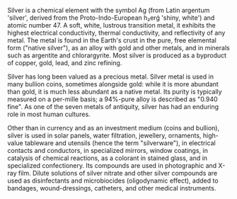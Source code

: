 ﻿Silver is a chemical element with the symbol Ag (from Latin argentum 'silver', derived from the Proto-Indo-European h₂erǵ 'shiny, white') and atomic number 47. A soft, white, lustrous transition metal, it exhibits the highest electrical conductivity, thermal conductivity, and reflectivity of any metal. The metal is found in the Earth's crust in the pure, free elemental form ("native silver"), as an alloy with gold and other metals, and in minerals such as argentite and chlorargyrite. Most silver is produced as a byproduct of copper, gold, lead, and zinc refining.

Silver has long been valued as a precious metal. Silver metal is used in many bullion coins, sometimes alongside gold: while it is more abundant than gold, it is much less abundant as a native metal. Its purity is typically measured on a per-mille basis; a 94%-pure alloy is described as "0.940 fine". As one of the seven metals of antiquity, silver has had an enduring role in most human cultures.

Other than in currency and as an investment medium (coins and bullion), silver is used in solar panels, water filtration, jewellery, ornaments, high-value tableware and utensils (hence the term "silverware"), in electrical contacts and conductors, in specialized mirrors, window coatings, in catalysis of chemical reactions, as a colorant in stained glass, and in specialized confectionery. Its compounds are used in photographic and X-ray film. Dilute solutions of silver nitrate and other silver compounds are used as disinfectants and microbiocides (oligodynamic effect), added to bandages, wound-dressings, catheters, and other medical instruments.
